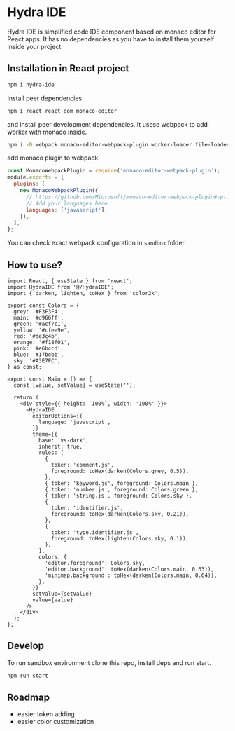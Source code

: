 # Hydra IDE

Hydra IDE is simplified code IDE component based on monaco editor for React apps. It has no dependencies as you have to install them yourself inside your project

## Installation in React project

```sh
npm i hydra-ide
```

Install peer dependencies

```sh
npm i react react-dom monaco-editor
```

and install peer development dependencies. It usese webpack to add worker with monaco inside.

```sh
npm i -D webpack monaco-editor-webpack-plugin worker-loader file-loader css-loader
```

add monaco plugin to webpack.

```js
const MonacoWebpackPlugin = require('monaco-editor-webpack-plugin');
module.exports = {
  plugins: [
    new MonacoWebpackPlugin({
      // https://github.com/Microsoft/monaco-editor-webpack-plugin#options
      // Add your languages here
      languages: ['javascript'],
    }),
  ],
};
```

You can check exact webpack configuration in `sandbox` folder.

## How to use?

```tsx
import React, { useState } from 'react';
import HydraIDE from '@/HydraIDE';
import { darken, lighten, toHex } from 'color2k';

export const Colors = {
  grey: '#F3F3F4',
  main: '#d966ff',
  green: '#acf7c1',
  yellow: '#cfee9e',
  red: '#de3c4b',
  orange: '#f18f01',
  pink: '#e6bccd',
  blue: '#17bebb',
  sky: '#A3E7FC',
} as const;

export const Main = () => {
  const [value, setValue] = useState('');

  return (
    <div style={{ height: `100%`, width: '100%' }}>
      <HydraIDE
        editorOptions={{
          language: 'javascript',
        }}
        theme={{
          base: 'vs-dark',
          inherit: true,
          rules: [
            {
              token: 'comment.js',
              foreground: toHex(darken(Colors.grey, 0.5)),
            },
            { token: 'keyword.js', foreground: Colors.main },
            { token: 'number.js', foreground: Colors.green },
            { token: 'string.js', foreground: Colors.sky },
            {
              token: 'identifier.js',
              foreground: toHex(darken(Colors.sky, 0.21)),
            },
            {
              token: 'type.identifier.js',
              foreground: toHex(lighten(Colors.sky, 0.1)),
            },
          ],
          colors: {
            'editor.foreground': Colors.sky,
            'editor.background': toHex(darken(Colors.main, 0.63)),
            'minimap.background': toHex(darken(Colors.main, 0.64)),
          },
        }}
        setValue={setValue}
        value={value}
      />
    </div>
  );
};
```

## Develop

To run sandbox environment clone this repo, install deps and run start.

```sh
npm run start
```

## Roadmap

- easier token adding
- easier color customization
